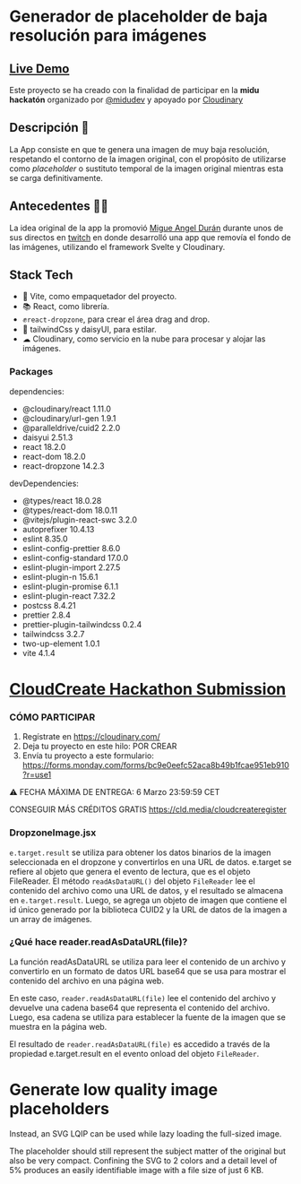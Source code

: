 # Generador de placeholder de baja resolución para imágenes

## [Live Demo]()

Este proyecto se ha creado con la finalidad de participar en la **midu hackatón** organizado por [@midudev](https://midu.dev/) y apoyado por [Cloudinary](https://cloudinary.com/)

## Descripción 📖

La App consiste en que te genera una imagen de muy baja resolución, respetando el contorno de la imagen original, con el propósito de utilizarse como _placeholder_ o sustituto temporal de la imagen original mientras esta se carga definitivamente.

## Antecedentes 🐱‍👤
La idea original de la app la promovió [Migue Angel Durán](https://www.youtube.com/@midudev) durante unos de sus directos en [twitch](https://www.twitch.tv/videos/1744886615) en donde desarrolló una app que removía el fondo de las imágenes, utilizando el framework Svelte y Cloudinary.

## Stack Tech
- 🚀 Vite, como empaquetador del proyecto.
- 📚 React, como librería.
- ✊`react-dropzone`, para crear el área drag and drop.
- 🎨 tailwindCss y daisyUI, para estilar.
- ☁ Cloudinary, como servicio en la nube para procesar y alojar las imágenes.



### Packages
dependencies:
+ @cloudinary/react 1.11.0
+ @cloudinary/url-gen 1.9.1
+ @paralleldrive/cuid2 2.2.0
+ daisyui 2.51.3
+ react 18.2.0
+ react-dom 18.2.0
+ react-dropzone 14.2.3

devDependencies:
+ @types/react 18.0.28
+ @types/react-dom 18.0.11
+ @vitejs/plugin-react-swc 3.2.0
+ autoprefixer 10.4.13
+ eslint 8.35.0
+ eslint-config-prettier 8.6.0
+ eslint-config-standard 17.0.0
+ eslint-plugin-import 2.27.5
+ eslint-plugin-n 15.6.1
+ eslint-plugin-promise 6.1.1
+ eslint-plugin-react 7.32.2
+ postcss 8.4.21
+ prettier 2.8.4
+ prettier-plugin-tailwindcss 0.2.4
+ tailwindcss 3.2.7
+ two-up-element 1.0.1
+ vite 4.1.4

# [CloudCreate Hackathon Submission](https://forms.monday.com/forms/bc9e0eefc52aca8b49b1fcae951eb910?r=use1)

### CÓMO PARTICIPAR
1. Regístrate en https://cloudinary.com/
2. Deja tu proyecto en este hilo: POR CREAR
3. Envía tu proyecto a este formulario: https://forms.monday.com/forms/bc9e0eefc52aca8b49b1fcae951eb910?r=use1

⚠️ FECHA MÁXIMA DE ENTREGA: 6 Marzo 23:59:59 CET

CONSEGUIR MÁS CRÉDITOS GRATIS 
https://cld.media/cloudcreateregister


### DropzoneImage.jsx

`e.target.result` se utiliza para obtener los datos binarios de la imagen seleccionada en el dropzone y convertirlos en una URL de datos. e.target se refiere al objeto que genera el evento de lectura, que es el objeto FileReader. El método `readAsDataURL()` del objeto `FileReader` lee el contenido del archivo como una URL de datos, y el resultado se almacena en `e.target.result`. Luego, se agrega un objeto de imagen que contiene el id único generado por la biblioteca CUID2 y la URL de datos de la imagen a un array de imágenes.




### ¿Qué hace reader.readAsDataURL(file)?

La función readAsDataURL se utiliza para leer el contenido de un archivo y convertirlo en un formato de datos URL base64 que se usa para mostrar el contenido del archivo en una página web.

En este caso, `reader.readAsDataURL(file)` lee el contenido del archivo y devuelve una cadena base64 que representa el contenido del archivo. Luego, esa cadena se utiliza para establecer la fuente de la imagen que se muestra en la página web.

El resultado de `reader.readAsDataURL(file)` es accedido a través de la propiedad e.target.result en el evento onload del objeto `FileReader`.

# Generate low quality image placeholders

Instead, an SVG LQIP can be used while lazy loading the full-sized image.

The placeholder should still represent the subject matter of the original but also be very compact. Confining the SVG to 2 colors and a detail level of 5% produces an easily identifiable image with a file size of just 6 KB.
